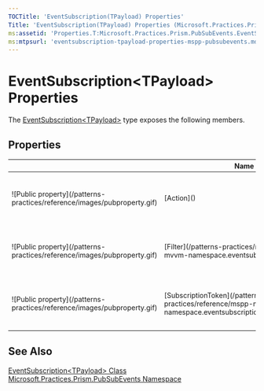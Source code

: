 ```yaml
---
TOCTitle: 'EventSubscription(TPayload) Properties'
Title: 'EventSubscription(TPayload) Properties (Microsoft.Practices.Prism.PubSubEvents)'
ms:assetid: 'Properties.T:Microsoft.Practices.Prism.PubSubEvents.EventSubscription\`1'
ms:mtpsurl: 'eventsubscription-tpayload-properties-mspp-pubsubevents.md'
---
```


# EventSubscription&lt;TPayload&gt; Properties

The [EventSubscription&lt;TPayload&gt;](/patterns-practices/reference/mspp-mvvm-namespace.eventsubscription) type exposes the following members.

## Properties
<table>
<colgroup>
<col width="33%" />
<col width="33%" />
<col width="33%" />
</colgroup>
<thead>
<tr class="header">
<th> </th>
<th>Name</th>
<th>Description</th>
</tr>
</thead>
<tbody>
<tr class="odd">
<td>![Public property](/patterns-practices/reference/images/pubproperty.gif)</td>
<td>[Action]()</td>
<td><div class="summary">
Gets the target [Action&lt;T&gt;](http://msdn.microsoft.com/en-us/library/018hxwa8) that is referenced by the [IDelegateReference](/patterns-practices/reference/mspp-mvvm-namespace.idelegatereference).
</div></td>
</tr>
<tr class="even">
<td>![Public property](/patterns-practices/reference/images/pubproperty.gif)</td>
<td>[Filter](/patterns-practices/reference/mspp-mvvm-namespace.eventsubscription.filter)</td>
<td><div class="summary">
Gets the target [Predicate&lt;T&gt;](http://msdn.microsoft.com/en-us/library/bfcke1bz) that is referenced by the [IDelegateReference](/patterns-practices/reference/mspp-mvvm-namespace.idelegatereference).
</div></td>
</tr>
<tr class="odd">
<td>![Public property](/patterns-practices/reference/images/pubproperty.gif)</td>
<td>[SubscriptionToken](/patterns-practices/reference/mspp-mvvm-namespace.eventsubscription.subscriptiontoken)</td>
<td><div class="summary">
Gets or sets a [SubscriptionToken](/patterns-practices/reference/mspp-mvvm-namespace.eventsubscription.subscriptiontoken) that identifies this [IEventSubscription](/patterns-practices/reference/mspp-mvvm-namespace.ieventsubscription).
</div></td>
</tr>
</tbody>
</table>

## See Also

[EventSubscription&lt;TPayload&gt; Class](/patterns-practices/reference/mspp-mvvm-namespace.eventsubscription%601)  
[Microsoft.Practices.Prism.PubSubEvents Namespace](/patterns-practices/reference/mspp-mvvm-namespace)  